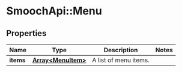 # SmoochApi::Menu

## Properties
Name | Type | Description | Notes
------------ | ------------- | ------------- | -------------
**items** | [**Array&lt;MenuItem&gt;**](MenuItem.md) | A list of menu items. | 


